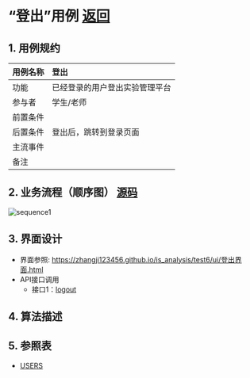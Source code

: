 # “登出”用例 [返回](../README.md)

## 1. 用例规约

|用例名称|登出|
|-------|:-------------|
|功能|已经登录的用户登出实验管理平台|
|参与者|学生/老师|
|前置条件| |
|后置条件|登出后，跳转到登录页面|
|主流事件| |
|备注| |

## 2. 业务流程（顺序图） [源码](../src/登出.puml)
![sequence1](../img/登出.png) 

## 3. 界面设计
- 界面参照:  https://zhangji123456.github.io/is_analysis/test6/ui/登出界面.html
- API接口调用
    - 接口1：[logout](../jiekou/logout.md) 

## 4. 算法描述
    
## 5. 参照表

- [USERS](../数据库设计.md/#USERS)
